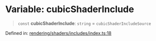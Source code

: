 # Variable: cubicShaderInclude

> `const` **cubicShaderInclude**: `string` = `cubicShaderIncludeSource`

Defined in: [rendering/shaders/includes/index.ts:18](https://github.com/Forge-Game-Engine/Forge/blob/7b95769650b59c5ba12aa490e41717344ca6bf1e/src/rendering/shaders/includes/index.ts#L18)
